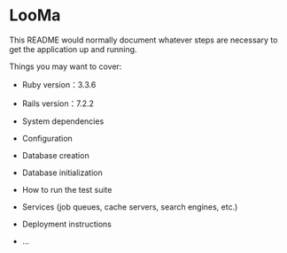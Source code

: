 # LooMa

This README would normally document whatever steps are necessary to get the
application up and running.

Things you may want to cover:

* Ruby version：3.3.6

* Rails version：7.2.2

* System dependencies

* Configuration

* Database creation

* Database initialization

* How to run the test suite

* Services (job queues, cache servers, search engines, etc.)

* Deployment instructions

* ...
